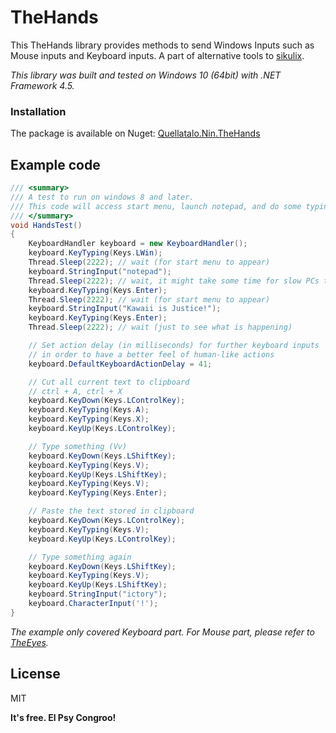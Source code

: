# TheHands

This TheHands library provides methods to send Windows Inputs such as Mouse inputs and Keyboard inputs. A part of alternative tools to [sikulix](http://sikulix.com/).

_This library was built and tested on Windows 10 (64bit) with .NET Framework 4.5._

### Installation

The package is available on Nuget: [Quellatalo.Nin.TheHands](https://www.nuget.org/packages/Quellatalo.Nin.TheHands/)

## Example code

```cs
/// <summary>
/// A test to run on windows 8 and later.
/// This code will access start menu, launch notepad, and do some typing actions
/// </summary>
void HandsTest()
{
    KeyboardHandler keyboard = new KeyboardHandler();
    keyboard.KeyTyping(Keys.LWin);
    Thread.Sleep(2222); // wait (for start menu to appear)
    keyboard.StringInput("notepad");
    Thread.Sleep(2222); // wait, it might take some time for slow PCs to find the program
    keyboard.KeyTyping(Keys.Enter);
    Thread.Sleep(2222); // wait (for start menu to appear)
    keyboard.StringInput("Kawaii is Justice!");
    keyboard.KeyTyping(Keys.Enter);
    Thread.Sleep(2222); // wait (just to see what is happening)

    // Set action delay (in milliseconds) for further keyboard inputs
    // in order to have a better feel of human-like actions
    keyboard.DefaultKeyboardActionDelay = 41;

    // Cut all current text to clipboard
    // ctrl + A, ctrl + X
    keyboard.KeyDown(Keys.LControlKey);
    keyboard.KeyTyping(Keys.A);
    keyboard.KeyTyping(Keys.X);
    keyboard.KeyUp(Keys.LControlKey);

    // Type something (Vv)
    keyboard.KeyDown(Keys.LShiftKey);
    keyboard.KeyTyping(Keys.V);
    keyboard.KeyUp(Keys.LShiftKey);
    keyboard.KeyTyping(Keys.V);
    keyboard.KeyTyping(Keys.Enter);

    // Paste the text stored in clipboard
    keyboard.KeyDown(Keys.LControlKey);
    keyboard.KeyTyping(Keys.V);
    keyboard.KeyUp(Keys.LControlKey);

    // Type something again
    keyboard.KeyDown(Keys.LShiftKey);
    keyboard.KeyTyping(Keys.V);
    keyboard.KeyUp(Keys.LShiftKey);
    keyboard.StringInput("ictory");
    keyboard.CharacterInput('!');
}
```
_The example only covered Keyboard part. For Mouse part, please refer to [TheEyes](https://github.com/quellatalo/TheEyes)._

License
----

MIT


**It's free. El Psy Congroo!**
